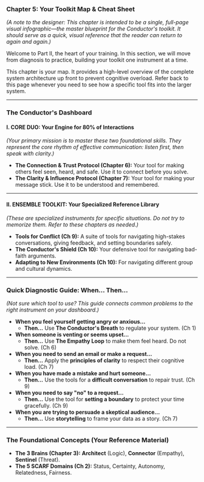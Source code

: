 ### **Chapter 5: Your Toolkit Map & Cheat Sheet**

*(A note to the designer: This chapter is intended to be a single, full-page visual infographic—the master blueprint for the Conductor's toolkit. It should serve as a quick, visual reference that the reader can return to again and again.)*

Welcome to Part II, the heart of your training. In this section, we will move from diagnosis to practice, building your toolkit one instrument at a time.

This chapter is your map. It provides a high-level overview of the complete system architecture up front to prevent cognitive overload. Refer back to this page whenever you need to see how a specific tool fits into the larger system.

---

### **The Conductor's Dashboard**

#### **I. CORE DUO: Your Engine for 80% of Interactions**
*(Your primary mission is to master these two foundational skills. They represent the core rhythm of effective communication: listen first, then speak with clarity.)*

*   **The Connection & Trust Protocol (Chapter 6):** Your tool for making others feel seen, heard, and safe. Use it to connect before you solve.
*   **The Clarity & Influence Protocol (Chapter 7):** Your tool for making your message stick. Use it to be understood and remembered.

---

#### **II. ENSEMBLE TOOLKIT: Your Specialized Reference Library**
*(These are specialized instruments for specific situations. Do not try to memorize them. Refer to these chapters as needed.)*

*   **Tools for Conflict (Ch 9):** A suite of tools for navigating high-stakes conversations, giving feedback, and setting boundaries safely.
*   **The Conductor's Shield (Ch 10):** Your defensive tool for navigating bad-faith arguments.
*   **Adapting to New Environments (Ch 10):** For navigating different group and cultural dynamics.

---

### **Quick Diagnostic Guide: When... Then...**
*(Not sure which tool to use? This guide connects common problems to the right instrument on your dashboard.)*

*   **When you feel yourself getting angry or anxious...**
    *   **Then...** Use **The Conductor's Breath** to regulate your system. (Ch 1)
*   **When someone is venting or seems upset...**
    *   **Then...** Use **The Empathy Loop** to make them feel heard. Do not solve. (Ch 6)
*   **When you need to send an email or make a request...**
    *   **Then...** Apply the **principles of clarity** to respect their cognitive load. (Ch 7)
*   **When you have made a mistake and hurt someone...**
    *   **Then...** Use the tools for a **difficult conversation** to repair trust. (Ch 9)
*   **When you need to say "no" to a request...**
    *   **Then...** Use the tool for **setting a boundary** to protect your time gracefully. (Ch 9)
*   **When you are trying to persuade a skeptical audience...**
    *   **Then...** Use **storytelling** to frame your data as a story. (Ch 7)

---
### **The Foundational Concepts (Your Reference Material)**

*   **The 3 Brains (Chapter 3):** **Architect** (Logic), **Connector** (Empathy), **Sentinel** (Threat).
*   **The 5 SCARF Domains (Ch 2):** Status, Certainty, Autonomy, Relatedness, Fairness.
